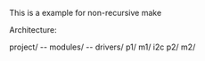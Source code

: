 This is a example for non-recursive make

Architecture:

project/ -- modules/ -- drivers/
    p1/         m1/         i2c
    p2/         m2/